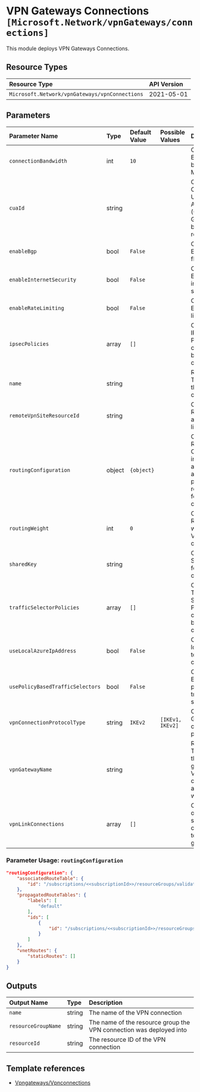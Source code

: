 # VPN Gateways Connections `[Microsoft.Network/vpnGateways/connections]`

This module deploys VPN Gateways Connections.

## Resource Types

| Resource Type | API Version |
| :-- | :-- |
| `Microsoft.Network/vpnGateways/vpnConnections` | 2021-05-01 |

## Parameters

| Parameter Name | Type | Default Value | Possible Values | Description |
| :-- | :-- | :-- | :-- | :-- |
| `connectionBandwidth` | int | `10` |  | Optional. Expected bandwidth in MBPS. |
| `cuaId` | string |  |  | Optional. Customer Usage Attribution ID (GUID). This GUID must be previously registered |
| `enableBgp` | bool | `False` |  | Optional. Enable BGP flag. |
| `enableInternetSecurity` | bool | `False` |  | Optional. Enable internet security. |
| `enableRateLimiting` | bool | `False` |  | Optional. Enable rate limiting. |
| `ipsecPolicies` | array | `[]` |  | Optional. The IPSec Policies to be considered by this connection. |
| `name` | string |  |  | Required. The name of the VPN connection. |
| `remoteVpnSiteResourceId` | string |  |  | Optional. Reference to a VPN site to link to |
| `routingConfiguration` | object | `{object}` |  | Optional. Routing Configuration indicating the associated and propagated route tables for this connection. |
| `routingWeight` | int | `0` |  | Optional. Routing weight for VPN connection. |
| `sharedKey` | string |  |  | Optional. SharedKey for the VPN connection. |
| `trafficSelectorPolicies` | array | `[]` |  | Optional. The Traffic Selector Policies to be considered by this connection. |
| `useLocalAzureIpAddress` | bool | `False` |  | Optional. Use local azure IP to initiate connection. |
| `usePolicyBasedTrafficSelectors` | bool | `False` |  | Optional. Enable policy-based traffic selectors. |
| `vpnConnectionProtocolType` | string | `IKEv2` | `[IKEv1, IKEv2]` | Optional. Gateway connection protocol. |
| `vpnGatewayName` | string |  |  | Required. The name of the VPN gateway this VPN connection is associated with. |
| `vpnLinkConnections` | array | `[]` |  | Optional. List of all VPN site link connections to the gateway. |

### Parameter Usage: `routingConfiguration`

```json
"routingConfiguration": {
    "associatedRouteTable": {
        "id": "/subscriptions/<<subscriptionId>>/resourceGroups/validation-rg/providers/Microsoft.Network/virtualHubs/SampleVirtualHub/hubRouteTables/defaultRouteTable"
    },
    "propagatedRouteTables": {
        "labels": [
            "default"
        ],
        "ids": [
            {
                "id": "/subscriptions/<<subscriptionId>>/resourceGroups/validation-rg/providers/Microsoft.Network/virtualHubs/SampleVirtualHub/hubRouteTables/defaultRouteTable"
            }
        ]
    },
    "vnetRoutes": {
        "staticRoutes": []
    }
}
```

## Outputs

| Output Name | Type | Description |
| :-- | :-- | :-- |
| `name` | string | The name of the VPN connection |
| `resourceGroupName` | string | The name of the resource group the VPN connection was deployed into |
| `resourceId` | string | The resource ID of the VPN connection |

## Template references

- [Vpngateways/Vpnconnections](https://docs.microsoft.com/en-us/azure/templates/Microsoft.Network/2021-05-01/vpnGateways/vpnConnections)

